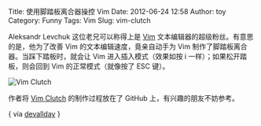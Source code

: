Title: 使用脚踏板离合器操控 Vim
Date: 2012-06-24 12:58
Author: toy
Category: Funny
Tags: Vim
Slug: vim-clutch

Aleksandr Levchuk 这位老兄可以称得上是 [Vim][v] 文本编辑器的超级粉丝。有意思的是，他为了改善 Vim 的文本编辑速度，竟亲自动手为 Vim 制作了脚踏板离合器。当踩下踏板时，就会让 Vim 进入插入模式（效果如按 i 一样）；如果松开踏板，则会回到 Vim 的正常模式（就像按了 ESC 键）。

![Vim Clutch](http://linuxtoy.org/img/2012/06/vim-clutch.jpg)

作者将 [Vim Clutch][c] 的制作过程放在了 GitHub 上，有兴趣的朋友不妨参考。

[v]: http://www.vim.org  
[c]: https://github.com/alevchuk/vim-clutch

{ via [devallday](http://develop.alldayeveryday.com/post/25646005415/vim-clutch-vim-clutch-is-a-hardware-pedal-for) }
